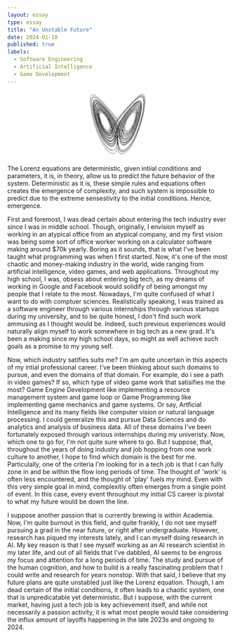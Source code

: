 ```yaml
---
layout: essay
type: essay
title: "An Unstable Future"
date: 2024-01-18
published: true
labels:
  - Software Engineering
  - Artificial Intelligence
  - Game Development
---
```


<div style="text-align: center;">
    <img src="../img/an-unstable-future/chaos-bw.jpg" alt="An metaphor to chaos theory" style="width:30%; height:30%;">
</div>

The Lorenz equations are deterministic, given intiial conditions and parameters, it is, in theory, allow us to predict the future behavior of the system. Deterministic as it is, these simple rules and equations often creates the emergence of complexity, and such system is impossible to predict due to the extreme sensestivity to the initial conditions. Hence, emergence.

First and foremost, I was dead certain about entering the tech industry ever since I was in middle school. Though, originally, I envision myself as working in an atypical office from an atypical company, and my first vision was being some sort of office worker working on a calculator software making around $70k yearly. Boring as it sounds, that is what I've been taught what programming was when I first started. Now, it's one of the most chaotic and money-making industry in the world, wide ranging from artificial intelligence, video games, and web applications. Throughout my high school, I was, obsess about entering big tech, as my dreams of working in Google and Facebook would solidify of being amongst my people that I relate to the most. Nowadays, I'm quite confused of what I want to do with comptuer sciences. Realistically speaking, I was trained as a software engineer through various internships through various startups during my university, and to be quite honest, I don't find such work ammusing as I thought would be. Indeed, such previous experiences would naturally align myself to work somewhere in big tech as a new grad. It's been a making since my high school days, so might as well achieve such goals as a promise to my young self.

Now, which industry satifies suits me? I'm am quite uncertain in this aspects of my intial professional career. I've been thinking about such domains to pursue, and even the domains of that domain. For example, do i see a path in video games? If so, which type of video game work that satisifies me the most? Game Engine Development like implementing a resource management system and game loop or Game Programming like implementing game mechanics and game systems. Or say, Artficial Intelligence and its many fields like computer vision or natural language processing. I could generalize this and pursue Data Sciences and do analytics and analysis of business data. All of these domains I've been fortunately exposed through various internships during my univeristy. Now, which one to go for, I'm not quite sure where to go. But I suppose, that, throughout the years of doing industry and job hopping from one work culture to another, I hope to find which domain is the best for me. Particulally, one of the criteria I'm looking for in a tech job is that I can fully zone in and be within the flow long periods of time. The thought of 'work' is often less encountered, and the thought of 'play' fuels my mind. Even with this very simple goal in mind, complexitiy often emerges from a single point of event. In this case, every event throughout my initial CS career is pivotal to what my future would be down the line.

I suppose another passion that is currently brewing is within Academia. Now, I'm quite burnout in this field, and quite frankly, I do not see myself pursuing a grad in the near future, or right after undergraduate. However, research has piqued my interests lately, and I can myself doing research in AI. My key reason is that I see myself working as an AI research scientist in my later life, and out of all fields that I've dabbled, AI seems to be engross my focus and attention for a long periods of time. The study and pursue of the human cognition, and how to build is a really fascinating problem that I could write and research for years nonstop. With that said, I believe that my future plans are quite unstabled just like the Lorenz equation. Though, I am dead certain of the initial conditions, it often leads to a chaotic system, one that is unpredicatable yet deterministic. But i suppose, with the current market, having just a tech job is key achievement itself, and while not necessarily a passion activity, it is what most people would take considering the influx amount of layoffs happening in the late 2023s and ongoing to 2024.
